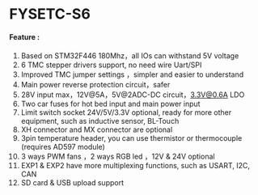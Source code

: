 # FYSETC-S6
#### Feature :

1. Based on STM32F446 180Mhz，all IOs can withstand 5V voltage
2. 6 TMC stepper drivers support, no need wire Uart/SPI
3. Improved TMC jumper settings ，simpler and easier to understand
4. Main power reverse protection circuit，safer
5. 28V input max，12V@5A，5V@2ADC-DC circuit，3.3V@0.6A LDO
6. Two car fuses for hot bed input and main power input
7. Limit switch socket 24V/5V/3.3V optional, ready for more other equipment, such as inductive sensor, BL-Touch
8. XH connector and MX connector are optional
9. 3pin temperature header, you can use thermistor or thermocouple (requires AD597 module)
10. 3 ways PWM fans ，2 ways RGB led ，12V & 24V optional
11. EXP1 & EXP2 have more multiplexing functions, such as USART, I2C, CAN
12. SD card & USB upload support
